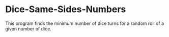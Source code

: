 # Dice-Same-Sides-Numbers
This program finds the minimum number of dice turns for a random roll of a given number of dice.
